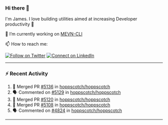 ### Hi there 👋

I'm James. I love building utilities aimed at increasing Developer productivity :raised_hands: 

🔭 I’m currently working on [MEVN-CLI](https://github.com/madlabsinc/mevn-cli)

📫 How to reach me:

[![Follow on Twitter](https://img.shields.io/badge/--twitter?label=Twitter&logo=Twitter&style=social)](https://twitter.com/james_madhacks) [![Connect on LinkedIn](https://img.shields.io/badge/--linkedin?label=LinkedIn&logo=LinkedIn&style=social)](https://www.linkedin.com/in/jamesgeorge007)

---

### :zap: Recent Activity

<!--START_SECTION:activity-->
1. 🎉 Merged PR [#5136](https://github.com/hoppscotch/hoppscotch/pull/5136) in [hoppscotch/hoppscotch](https://github.com/hoppscotch/hoppscotch)
2. 🗣 Commented on [#5129](https://github.com/hoppscotch/hoppscotch/issues/5129#issuecomment-2954897875) in [hoppscotch/hoppscotch](https://github.com/hoppscotch/hoppscotch)
3. 🎉 Merged PR [#5120](https://github.com/hoppscotch/hoppscotch/pull/5120) in [hoppscotch/hoppscotch](https://github.com/hoppscotch/hoppscotch)
4. 🎉 Merged PR [#5108](https://github.com/hoppscotch/hoppscotch/pull/5108) in [hoppscotch/hoppscotch](https://github.com/hoppscotch/hoppscotch)
5. 🗣 Commented on [#4824](https://github.com/hoppscotch/hoppscotch/issues/4824#issuecomment-2948483555) in [hoppscotch/hoppscotch](https://github.com/hoppscotch/hoppscotch)
<!--END_SECTION:activity-->

---

<!--
**jamesgeorge007/jamesgeorge007** is a ✨ _special_ ✨ repository because its `README.md` (this file) appears on your GitHub profile.

Here are some ideas to get you started:

- 🌱 I’m currently learning ...
- 👯 I’m looking to collaborate on ...
- 🤔 I’m looking for help with ...
- 💬 Ask me about ...
- 😄 Pronouns: ...
- ⚡ Fun fact: ...
-->
